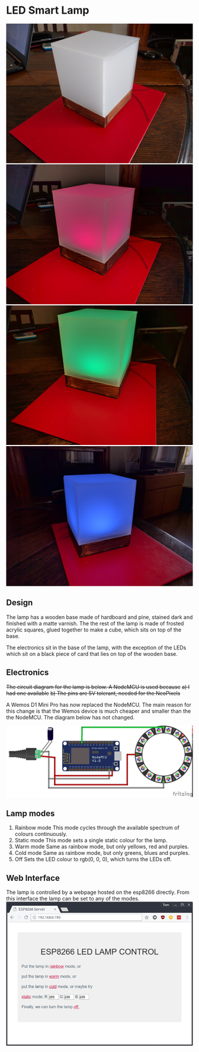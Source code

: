 # LED Smart Lamp

![alt text](./Photos/Off.jpg)![alt text](./Photos/Red.jpg)![alt text](./Photos/Green.jpg)![alt text](./Photos/Blue.jpg)



## Design

The lamp has a wooden base made of hardboard and pine, stained dark and finished with a matte varnish. The the rest of the lamp is made of frosted acrylic squares, glued together to make a cube, which sits on top of the base. 

The electronics sit in the base of the lamp, with the exception of the LEDs which sit on a black piece of card that lies on top of the wooden base.

## Electronics

~~The circuit diagram for the lamp is below. A NodeMCU is used because~~
~~a) I had one available~~
~~b) The pins are 5V tolerant, needed for the NeoPixels~~

A Wemos D1 Mini Pro has now replaced the NodeMCU. The main reason for this change is that the Wemos device is much cheaper and smaller than the the NodeMCU. The diagram below has not changed.

![alt text](./Diagrams/Neopixel_esp8266.jpg)

## Lamp modes
1. Rainbow mode
   This mode cycles through the available spectrum of colours continuously.
2. Static mode
   This mode sets a single static colour for the lamp.
3. Warm mode
   Same as rainbow mode, but only yellows, red and purples.
4. Cold mode
   Same as rainbow mode, but only greens, blues and purples.
5. Off
   Sets the LED colour to rgb(0, 0, 0), which turns the LEDs off.

## Web Interface

The lamp is controlled by a webpage hosted on the esp8266 directly.  From this interface the lamp can be set to any of the modes.  
![alt text](./Photos/webinterface.jpg)